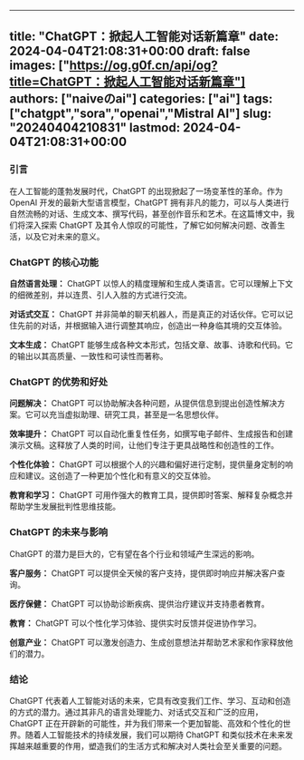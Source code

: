 
---
title: "ChatGPT：掀起人工智能对话新篇章"
date: 2024-04-04T21:08:31+00:00
draft: false
images: ["https://og.g0f.cn/api/og?title=ChatGPT：掀起人工智能对话新篇章"]
authors: ["naiveのai"]
categories: ["ai"]
tags: ["chatgpt","sora","openai","Mistral AI"]
slug: "20240404210831"
lastmod: 2024-04-04T21:08:31+00:00
---
### 引言

在人工智能的蓬勃发展时代，ChatGPT 的出现掀起了一场变革性的革命。作为 OpenAI 开发的最新大型语言模型，ChatGPT 拥有非凡的能力，可以与人类进行自然流畅的对话、生成文本、撰写代码，甚至创作音乐和艺术。在这篇博文中，我们将深入探索 ChatGPT 及其令人惊叹的可能性，了解它如何解决问题、改善生活，以及它对未来的意义。

### ChatGPT 的核心功能

**自然语言处理：** ChatGPT 以惊人的精度理解和生成人类语言。它可以理解上下文的细微差别，并以连贯、引人入胜的方式进行交流。

**对话式交互：** ChatGPT 并非简单的聊天机器人，而是真正的对话伙伴。它可以记住先前的对话，并根据输入进行调整其响应，创造出一种身临其境的交互体验。

**文本生成：** ChatGPT 能够生成各种文本形式，包括文章、故事、诗歌和代码。它的输出以其高质量、一致性和可读性而著称。

### ChatGPT 的优势和好处

**问题解决：** ChatGPT 可以协助解决各种问题，从提供信息到提出创造性解决方案。它可以充当虚拟助理、研究工具，甚至是一名思想伙伴。

**效率提升：** ChatGPT 可以自动化重复性任务，如撰写电子邮件、生成报告和创建演示文稿。这释放了人类的时间，让他们专注于更具战略性和创造性的工作。

**个性化体验：** ChatGPT 可以根据个人的兴趣和偏好进行定制，提供量身定制的响应和建议。这创造了一种更加个性化和有意义的交互体验。

**教育和学习：** ChatGPT 可用作强大的教育工具，提供即时答案、解释复杂概念并帮助学生发展批判性思维技能。

### ChatGPT 的未来与影响

ChatGPT 的潜力是巨大的，它有望在各个行业和领域产生深远的影响。

**客户服务：** ChatGPT 可以提供全天候的客户支持，提供即时响应并解决客户查询。

**医疗保健：** ChatGPT 可以协助诊断疾病、提供治疗建议并支持患者教育。

**教育：** ChatGPT 可以个性化学习体验、提供实时反馈并促进协作学习。

**创意产业：** ChatGPT 可以激发创造力、生成创意想法并帮助艺术家和作家释放他们的潜力。

### 结论

ChatGPT 代表着人工智能对话的未来，它具有改变我们工作、学习、互动和创造的方式的潜力。通过其非凡的语言处理能力、对话式交互和广泛的应用，ChatGPT 正在开辟新的可能性，并为我们带来一个更加智能、高效和个性化的世界。随着人工智能技术的持续发展，我们可以期待 ChatGPT 和类似技术在未来发挥越来越重要的作用，塑造我们的生活方式和解决对人类社会至关重要的问题。